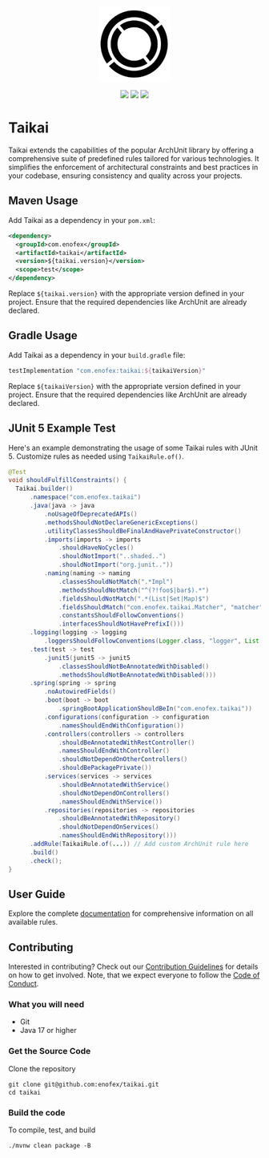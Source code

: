 <p align="center">
    <img src="docs/assets/images/taikai-logo-dark.png"
        height="150">
</p>

<p align="center">
    <img src="https://github.com/enofex/taikai/actions/workflows/maven.yml/badge.svg" />
    <img src="https://img.shields.io/badge/Java%20Version-17-orange" />
    <img height="20" src="https://sonarcloud.io/images/project_badges/sonarcloud-orange.svg">
</p>

# Taikai

Taikai extends the capabilities of the popular ArchUnit library by offering a comprehensive suite of predefined rules tailored for various technologies. It simplifies the enforcement of architectural constraints and best practices in your codebase, ensuring consistency and quality across your projects.

## Maven Usage

Add Taikai as a dependency in your `pom.xml`:

```xml
<dependency>
  <groupId>com.enofex</groupId>
  <artifactId>taikai</artifactId>
  <version>${taikai.version}</version>
  <scope>test</scope>
</dependency>
```

Replace `${taikai.version}` with the appropriate version defined in your project. Ensure that the required dependencies like ArchUnit are already declared.

## Gradle Usage

Add Taikai as a dependency in your `build.gradle` file:

```groovy
testImplementation "com.enofex:taikai:${taikaiVersion}"
```

Replace `${taikaiVersion}` with the appropriate version defined in your project. Ensure that the required dependencies like ArchUnit are already declared.

## JUnit 5 Example Test

Here's an example demonstrating the usage of some Taikai rules with JUnit 5. Customize rules as needed using `TaikaiRule.of()`.

```java
@Test
void shouldFulfillConstraints() {
  Taikai.builder()
      .namespace("com.enofex.taikai")
      .java(java -> java
          .noUsageOfDeprecatedAPIs()
          .methodsShouldNotDeclareGenericExceptions()
          .utilityClassesShouldBeFinalAndHavePrivateConstructor()
          .imports(imports -> imports
              .shouldHaveNoCycles()
              .shouldNotImport("..shaded..")
              .shouldNotImport("org.junit.."))
          .naming(naming -> naming
              .classesShouldNotMatch(".*Impl")
              .methodsShouldNotMatch("^(?!foo$|bar$).*")
              .fieldsShouldNotMatch(".*(List|Set|Map)$")
              .fieldsShouldMatch("com.enofex.taikai.Matcher", "matcher")
              .constantsShouldFollowConventions()
              .interfacesShouldNotHavePrefixI()))
      .logging(logging -> logging
          .loggersShouldFollowConventions(Logger.class, "logger", List.of(PRIVATE, FINAL)))      
      .test(test -> test
          .junit5(junit5 -> junit5
              .classesShouldNotBeAnnotatedWithDisabled()
              .methodsShouldNotBeAnnotatedWithDisabled()))
      .spring(spring -> spring
          .noAutowiredFields()
          .boot(boot -> boot
              .springBootApplicationShouldBeIn("com.enofex.taikai"))
          .configurations(configuration -> configuration
              .namesShouldEndWithConfiguration())
          .controllers(controllers -> controllers
              .shouldBeAnnotatedWithRestController()
              .namesShouldEndWithController()
              .shouldNotDependOnOtherControllers()
              .shouldBePackagePrivate())
          .services(services -> services
              .shouldBeAnnotatedWithService()
              .shouldNotDependOnControllers()
              .namesShouldEndWithService())
          .repositories(repositories -> repositories
              .shouldBeAnnotatedWithRepository()
              .shouldNotDependOnServices()
              .namesShouldEndWithRepository()))      
      .addRule(TaikaiRule.of(...)) // Add custom ArchUnit rule here
      .build()
      .check();
}
```

## User Guide

Explore the complete [documentation](https://enofex.github.io/taikai) for comprehensive information on all available rules.

## Contributing

Interested in contributing? Check out our [Contribution Guidelines](https://github.com/enofex/taikai/blob/main/CONTRIBUTING.md) for details on how to get involved. Note, that we expect everyone to follow the [Code of Conduct](https://github.com/enofex/taikai/blob/main/CODE_OF_CONDUCT.md).

### What you will need

* Git
* Java 17 or higher

### Get the Source Code

Clone the repository

```shell
git clone git@github.com:enofex/taikai.git
cd taikai
```

### Build the code

To compile, test, and build

```shell
./mvnw clean package -B
```
